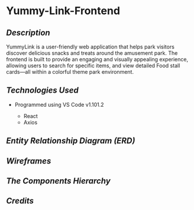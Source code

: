 # Yummy-Link-Frontend

## **_Description_**

YummyLink is a user-friendly web application that helps park visitors discover delicious snacks and treats around the amusement park. The frontend is built to provide an engaging and visually appealing experience, allowing users to search for specific items, and view detailed Food stall cards—all within a colorful theme park environment.

## **_Technologies Used_**

- Programmed using VS Code v1.101.2

  - React
  - Axios

## **_Entity Relationship Diagram (ERD)_**

## **_Wireframes_**

## **_The Components Hierarchy_**

## **_Credits_**
